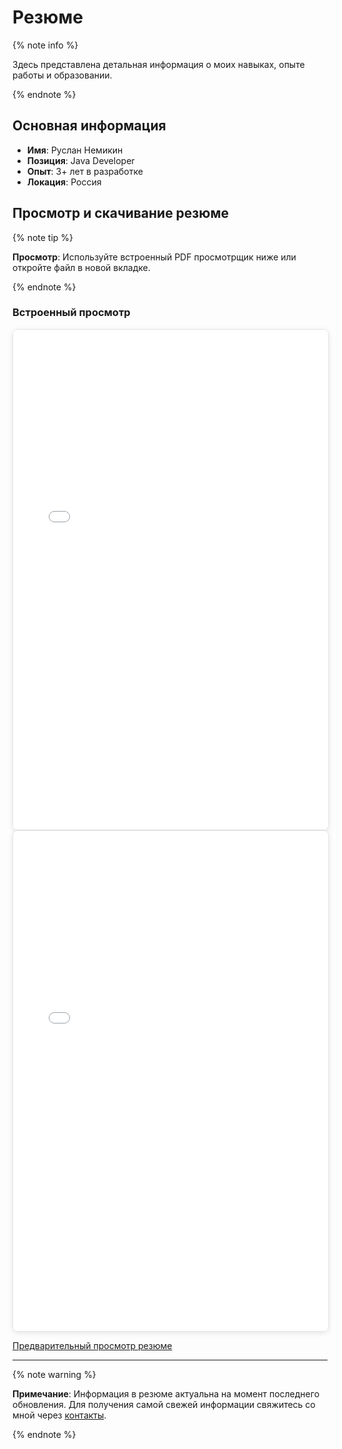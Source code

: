 # Резюме

{% note info %}

Здесь представлена детальная информация о моих навыках, опыте работы и образовании.

{% endnote %}

## Основная информация

- **Имя**: Руслан Немикин
- **Позиция**: Java Developer
- **Опыт**: 3+ лет в разработке
- **Локация**: Россия

## Просмотр и скачивание резюме

{% note tip %}

**Просмотр**: Используйте встроенный PDF просмотрщик ниже или откройте файл в новой вкладке.

{% endnote %}

### Встроенный просмотр

<iframe 
src="cv.pdf" 
width="100%" 
height="800px" 
style="border: 1px solid #e5e5e5; border-radius: 8px; box-shadow: 0 2px 8px rgba(0,0,0,0.1);">
  <p>Ваш браузер не поддерживает отображение PDF. 
  <a href="cv.pdf" target="_blank">Открыть резюме в новой вкладке</a></p>
</iframe>

<iframe
src="cv.pdf#toolbar=1&navpanes=1&scrollbar=1"
width="100%"
height="800px"
style="border: 1px solid #e5e5e5; border-radius: 8px; box-shadow: 0 2px 8px rgba(0,0,0,0.1);"
title="Резюме Руслана Немыкина">
  <p>Ваш браузер не поддерживает отображение PDF. 
  <a href="cv.pdf" target="_blank" download>Скачать резюме</a> или 
  <a href="cv.pdf" target="_blank">открыть в новой вкладке</a></p>
</iframe>

[Предварительный просмотр резюме](cv.pdf)

---

{% note warning %}

**Примечание**: Информация в резюме актуальна на момент последнего обновления. Для получения самой свежей информации свяжитесь со мной через [контакты](contacts.md).

{% endnote %}

